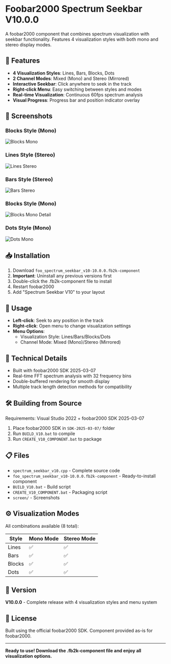 # Foobar2000 Spectrum Seekbar V10.0.0

A foobar2000 component that combines spectrum visualization with seekbar functionality. Features 4 visualization styles with both mono and stereo display modes.

## 🎨 Features

- **4 Visualization Styles**: Lines, Bars, Blocks, Dots
- **2 Channel Modes**: Mixed (Mono) and Stereo (Mirrored)
- **Interactive Seekbar**: Click anywhere to seek in the track
- **Right-click Menu**: Easy switching between styles and modes
- **Real-time Visualization**: Continuous 60fps spectrum analysis
- **Visual Progress**: Progress bar and position indicator overlay

## 📸 Screenshots

### Blocks Style (Mono)
![Blocks Mono](screen/Snímek%20obrazovky%202025-08-15%20170314.png)

### Lines Style (Stereo)
![Lines Stereo](screen/Snímek%20obrazovky%202025-08-15%20171406.png)

### Bars Style (Stereo)
![Bars Stereo](screen/Snímek%20obrazovky%202025-08-15%20171427.png)

### Blocks Style (Mono)
![Blocks Mono Detail](screen/Snímek%20obrazovky%202025-08-15%20171438.png)

### Dots Style (Mono)
![Dots Mono](screen/Snímek%20obrazovky%202025-08-15%20171447.png)

## 📥 Installation

1. Download `foo_spectrum_seekbar_v10-10.0.0.fb2k-component`
2. **Important**: Uninstall any previous versions first
3. Double-click the .fb2k-component file to install
4. Restart foobar2000
5. Add "Spectrum Seekbar V10" to your layout

## 🎯 Usage

- **Left-click**: Seek to any position in the track
- **Right-click**: Open menu to change visualization settings
- **Menu Options**:
  - Visualization Style: Lines/Bars/Blocks/Dots
  - Channel Mode: Mixed (Mono)/Stereo (Mirrored)

## 🔧 Technical Details

- Built with foobar2000 SDK 2025-03-07
- Real-time FFT spectrum analysis with 32 frequency bins
- Double-buffered rendering for smooth display
- Multiple track length detection methods for compatibility

## 🛠️ Building from Source

Requirements: Visual Studio 2022 + foobar2000 SDK 2025-03-07

1. Place foobar2000 SDK in `SDK-2025-03-07/` folder
2. Run `BUILD_V10.bat` to compile
3. Run `CREATE_V10_COMPONENT.bat` to package

## 📋 Files

- `spectrum_seekbar_v10.cpp` - Complete source code
- `foo_spectrum_seekbar_v10-10.0.0.fb2k-component` - Ready-to-install component
- `BUILD_V10.bat` - Build script
- `CREATE_V10_COMPONENT.bat` - Packaging script
- `screen/` - Screenshots

## ⚙️ Visualization Modes

All combinations available (8 total):

| Style | Mono Mode | Stereo Mode |
|-------|-----------|-------------|
| Lines | ✅ | ✅ |
| Bars | ✅ | ✅ |  
| Blocks | ✅ | ✅ |
| Dots | ✅ | ✅ |

## 🔄 Version

**V10.0.0** - Complete release with 4 visualization styles and menu system

## 📄 License

Built using the official foobar2000 SDK. Component provided as-is for foobar2000.

---

**Ready to use! Download the .fb2k-component file and enjoy all visualization options.**